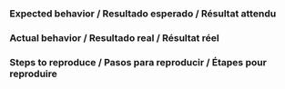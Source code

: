 ### Expected behavior / Resultado esperado / Résultat attendu

### Actual behavior / Resultado real / Résultat réel

### Steps to reproduce / Pasos para reproducir / Étapes pour reproduire
